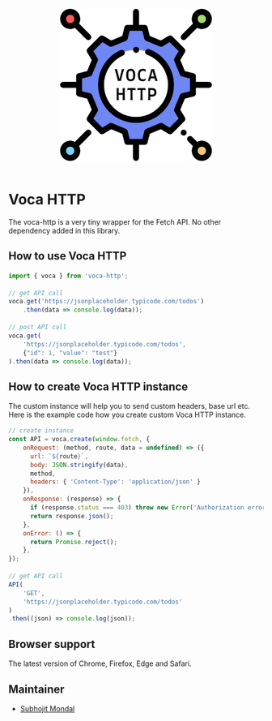 <div align="center">
	<br>
	<div>
		<img width="300" height="300" src="assets/images/voca-logo.png" alt="voca-http">
	</div>
	<br>
</div>

# Voca HTTP

The voca-http is a very tiny wrapper for the Fetch API. No other dependency added in this library.

## How to use Voca HTTP

```JavaScript
import { voca } from 'voca-http';

// get API call 
voca.get('https://jsonplaceholder.typicode.com/todos')
	.then(data => console.log(data));
	
// post API call 
voca.get(
	'https://jsonplaceholder.typicode.com/todos', 
	{"id": 1, "value": "test"}
).then(data => console.log(data));

```

## How to create Voca HTTP instance
The custom instance will help you to send custom headers, base url etc. Here is the example code how you create custom Voca HTTP instance.

```JavaScript
// create instance
const API = voca.create(window.fetch, {
    onRequest: (method, route, data = undefined) => ({
      url: `${route}`,
      body: JSON.stringify(data),
      method,
      headers: { 'Content-Type': 'application/json' }
    }),
    onResponse: (response) => {
      if (response.status === 403) throw new Error('Authorization error.');
      return response.json();
    },
    onError: () => {
      return Promise.reject();
    },
});

// get API call 
API(
	'GET',
	'https://jsonplaceholder.typicode.com/todos'
)
.then((json) => console.log(json));
```

## Browser support

The latest version of Chrome, Firefox, Edge and Safari.

## Maintainer
- [Subhojit Mondal](https://github.com/Subhojit1992)
